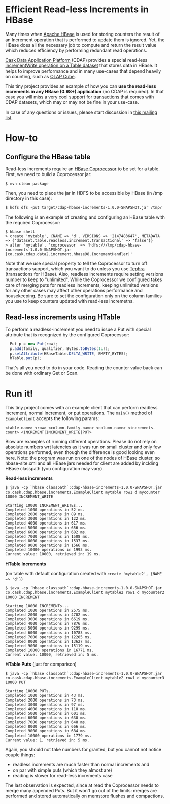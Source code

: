# Efficient Read-less Increments in HBase

Many times when [Apache HBase](hbase.apache.org) is used for storing counters the result of an Increment operation that is performed to update them is ignored. Yet, the HBase does all the necessary job to compute and return the result value which reduces efficiency by performing redundant read operations.

[Cask Data Application Platform](cdap.io) (CDAP) provides a special read-less [incrementWrite operation on a Table dataset](http://docs.cask.co/cdap/3.0.0/en/developers-manual/building-blocks/datasets/table.html#increment) that stores data in HBase. It helps to improve performance and in many use-cases that depend heavily on counting, such as [OLAP Cube](http://docs.cask.co/cdap/3.0.0/en/developers-manual/building-blocks/datasets/cube.html).

This tiny project provides an example of how you can **use the read-less increments in any HBase (0.98+) application** (no CDAP is required). In that case you will miss a very cool support for [transactions](http://docs.cask.co/cdap/3.0.0/en/developers-manual/building-blocks/transaction-system.html?highlight=transactions) that comes with CDAP datasets, which may or may not be fine in your use-case.

In case of any questions or issues, please start discussion in [this mailing list](https://groups.google.com/forum/#!forum/cdap-user).

# How-to

## Configure the HBase table

Read-less increments require an [HBase Coprocessor](https://hbase.apache.org/book.html#cp) to be set for a table. First, we need to build a Coprocessor jar:

```
$ mvn clean package
```

Then, you need to place the jar in HDFS to be accessible by HBase (in /tmp directory in this case):

```
$ hdfs dfs -put target/cdap-hbase-increments-1.0.0-SNAPSHOT.jar /tmp/
```

The following is an example of creating and configuring an HBase table with the required Coprocessor:

```
$ hbase shell
> create 'mytable', {NAME => 'd', VERSIONS => '2147483647', METADATA => {'dataset.table.readless.increment.transactional' => 'false'}}
> alter 'mytable', 'coprocessor' => 'hdfs:///tmp/cdap-hbase-increments-1.0.0-SNAPSHOT.jar |co.cask.cdap.data2.increment.hbase98.IncrementHandler|'
```

Note that we use special property to tell the Coprocessor to turn off transactions support, which you want to do unless you use [Tephra](tephra.io) (transactions for HBase). Also, readless increments require setting versions number to keep to "unlimited". While the Coprocessor we configured takes care of merging puts for readless increments, keeping unlimited versions for any other cases may affect other operations performance and housekeeping. Be sure to set the configuration only on the column families you use to keep counters updated with read-less incremetns.

## Read-less increments using HTable

To perform a readless-increment you need to issue a Put with special attribute that is recognized by the configured Coprocessor:

``` java
  Put p = new Put(row);
  p.add(family, qualifier, Bytes.toBytes(1L));
  p.setAttribute(HBaseTable.DELTA_WRITE, EMPTY_BYTES);
  hTable.put(p);
```

That's all you need to do in your code. Reading the counter value back can be done with ordinary Get or Scan.

# Run it!

This tiny project comes with an example client that can perform readless increment, normal increment, or put operations. The ``main()`` method of ``ExampleClient`` accepts the following params:
```
<table-name> <row> <column-family-name> <column-name> <increments-count> <INCREMENT|INCREMENT_WRITE|PUT>
```

Blow are examples of running different operations. Please do not rely on absolute numbers wrt latencies as it was run on small cluster and only few operations performed, even though the difference is good looking even here. Note: the program was run on one of the nodes of HBase cluster, so hbase-site.xml and all HBase jars needed for client are added by inclding HBase classpath (you configuration may vary).

**Read-less increments**

```
$ java -cp `hbase classpath`:cdap-hbase-increments-1.0.0-SNAPSHOT.jar co.cask.cdap.hbase.increments.ExampleClient mytable row1 d mycounter 10000 INCREMENT_WRITE

Starting 10000 INCREMENT_WRITEs...
Completed 1000 operations in 52 ms.
Completed 2000 operations in 89 ms.
Completed 3000 operations in 122 ms.
Completed 4000 operations in 617 ms.
Completed 5000 operations in 656 ms.
Completed 6000 operations in 682 ms.
Completed 7000 operations in 1508 ms.
Completed 8000 operations in 1537 ms.
Completed 9000 operations in 1566 ms.
Completed 10000 operations in 1993 ms.
Current value: 10000, retrieved in: 19 ms.
```

**HTable Increments**

(on table with default configuration created with ``create 'mytable2', {NAME => 'd'}``)

```
$ java -cp `hbase classpath`:cdap-hbase-increments-1.0.0-SNAPSHOT.jar co.cask.cdap.hbase.increments.ExampleClient mytable2 row1 d mycounter2 10000 INCREMENT

Starting 10000 INCREMENTs...
Completed 1000 operations in 2575 ms.
Completed 2000 operations in 4702 ms.
Completed 3000 operations in 6619 ms.
Completed 4000 operations in 7876 ms.
Completed 5000 operations in 9299 ms.
Completed 6000 operations in 10783 ms.
Completed 7000 operations in 12205 ms.
Completed 8000 operations in 13627 ms.
Completed 9000 operations in 15119 ms.
Completed 10000 operations in 16771 ms.
Current value: 10000, retrieved in: 5 ms.
```

**HTable Puts** (just for comparison)

```
$ java -cp `hbase classpath`:cdap-hbase-increments-1.0.0-SNAPSHOT.jar co.cask.cdap.hbase.increments.ExampleClient mytable2 row1 d mycounter3 10000 PUT

Starting 10000 PUTs...
Completed 1000 operations in 43 ms.
Completed 2000 operations in 73 ms.
Completed 3000 operations in 97 ms.
Completed 4000 operations in 118 ms.
Completed 5000 operations in 601 ms.
Completed 6000 operations in 630 ms.
Completed 7000 operations in 648 ms.
Completed 8000 operations in 666 ms.
Completed 9000 operations in 684 ms.
Completed 10000 operations in 1779 ms.
Current value: 1, retrieved in: 5 ms.
```

Again, you should not take numbers for granted, but you cannot not notice couple things:
* readless increments are much faster than normal increments and 
* on par with simple puts (which they almost are)
* reading is slower for read-less increments case

The last observation is expected, since at read the Coprocessor needs to merge many appended Puts. But it won't go out of the limits: merges are performed and stored automatically on memstore flushes and compactions.
